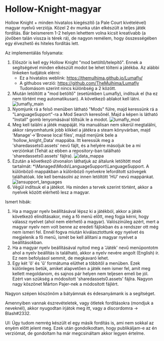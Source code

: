 # Hollow-Knight-magyar
Hollow Knight + minden hivatalos kiegészítő (a Pale Court kivételével) magyar nyelvű verziója. Közel 2 év munka után elkészült a teljes játék fordítás. Bár beismerem 1-2 helyen lehettem volna kicsit kreatívabb (a jövőben talán vissza is térek rá), de nagyon remélem, hogy összességében egy élvezhető és hiteles fordítás lett. 

Az implementálás folyamata:

1. Először is kell egy Hollow Knight "mod betöltő/telepítő". Ennek a segítségével minden elkészült modot be lehet tölteni a játékba. 
  Az alábbi linkeken tudjátok elérni:
      - Ez a hivatalos weblink: https://themulhima.github.io/Lumafly/
      - A githubos verzió: https://github.com/TheMulhima/Lumafly
  Tudomásom szerint nincs különbség a 2 között.
2. Miután letöltött a "mod betöltő" (esetünkben Lumafly), indítsuk el (ha ez nem történt meg automatikusan). A következő ablakot kell látni.
![lumafly_main](https://github.com/user-attachments/assets/b6a99e52-3c77-4b86-8416-3151cf4f610c)
3. Nyomjunk rá a felső menüben látható "Mods" fülre, majd keressünk rá a "LanguageSupport"-ra a Mod Search keresőnél. Majd a képen is látható "Install" gomb lenyomásával töltsük le a modot. 
![lumafly_mod](https://github.com/user-attachments/assets/1f1a87e3-d4c3-4218-9031-97e487ccd0d6)
4. Meg kell találni a játék mappáját. Ha manuálisan nem sikerül megtalálni, akkor rányomhatunk jobb klikkel a játékra a steam könyvárban, majd 'Manage'->'Browse local files', majd menjünk bele a 'hollow_knight_Data' mappába. Itt keressük meg a 'sharedassets0.assets' nevű fájlt, és a helyére másoljuk be a mi verziónkat (Tehát az ebben a repository-ban található 'sharedassets0.assets' fájlra).
![data_mappa](https://github.com/user-attachments/assets/57013170-0844-4d61-8091-286a574e4e58)
5. Ezután a következő útvonalon láthatjuk az általunk letöltött mod tartalmát: *\Managed\Mods\LanguageSupport\LanguageSupport. A különböző mappákban a különböző nyelvekre lefordított szövegek találhatóak. Ide kell bemásolni az innen letöltött 'HU' nevű mappánkat.
![lansupport_languages](https://github.com/user-attachments/assets/04502eab-063d-4f56-a7e1-91a561ff3be6)
6. Végül indítsuk el a játékot. Ha minden a tervek szerint történt, akkor a nyelvek között elérhető lesz a magyar.

Ismert hibák:
1. Ha a magyar nyelv beállításával lépsz ki a játékból, akkor a játék következő elindításakor, még a fő menü előtt, meg fogja kérni, hogy válassz nyelvet (ahol nem elérhető a magyar). Valószínüleg azért, mert a magyar nyelv nem volt benne az eredeti fájlokban és a rendszer ott még nem ismeri fel. Ennél fogva miután kiválasztottunk egy nyelvet és megjelenik a fő menü, ismét be kell állítani a magyar nyelvet a beállításokban.
2. Ha a magyar nyelv beállításával nyitod meg a 'Játék' nevű menüpontotm ahol a nyelv beállítás is található, akkor a nyelv nevére angolt (English) ír. Ez nem befolyásol semmit, de megkavaró lehet.
3. Egy két 'ő' és 'ű' formátuma elüthet a többitől a menüben. Ezek különleges betük, amiket alapvetően a játék nem ismer fel, amit meg kellett megoldanom, és sajnos pár helyen nem teljesen emeli be jól. Ezért van szükség a módosított 'sharedassets0.assets' fájlra. Nagyon nagy köszönet Márton Pajer-nek a módosított fájlért.

Nagyon szépen köszönöm a bátyámnak és édesanyámank is a segítséget.

Amennyiben vannak észrevételetek, vagy ötletek fordításokra (mondjuk a neveknél), akkor nyugodtan írjátok meg itt, vagy a discordomra -> Blash#2332.

UI: Úgy tudom nemrég készült el egy másik fordítás is, ami nem sokkal az enyém előtt jelent meg. Ezek után gondolkodtam, hogy publikáljam-e az én verziómat, de gondoltam ha már megcsináltam akkor legyen értelme.
